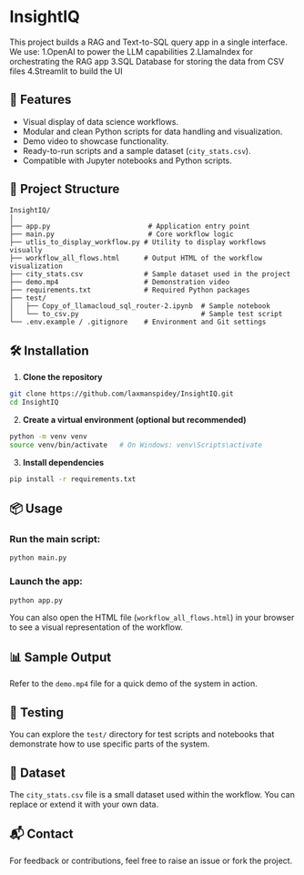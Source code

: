 
# InsightIQ

This project builds a RAG and Text-to-SQL query app in a single interface. We use:
1.OpenAI to power the LLM capabilities
2.LlamaIndex for orchestrating the RAG app
3.SQL Database for storing the data from CSV files
4.Streamlit to build the UI

## 🚀 Features

- Visual display of data science workflows.
- Modular and clean Python scripts for data handling and visualization.
- Demo video to showcase functionality.
- Ready-to-run scripts and a sample dataset (`city_stats.csv`).
- Compatible with Jupyter notebooks and Python scripts.

## 🧱 Project Structure

```
InsightIQ/
│
├── app.py                        # Application entry point
├── main.py                       # Core workflow logic
├── utlis_to_display_workflow.py # Utility to display workflows visually
├── workflow_all_flows.html      # Output HTML of the workflow visualization
├── city_stats.csv               # Sample dataset used in the project
├── demo.mp4                     # Demonstration video
├── requirements.txt             # Required Python packages
├── test/
│   ├── Copy_of_llamacloud_sql_router-2.ipynb  # Sample notebook
│   └── to_csv.py                              # Sample test script
└── .env.example / .gitignore    # Environment and Git settings
```

## 🛠️ Installation

1. **Clone the repository**

```bash
git clone https://github.com/laxmanspidey/InsightIQ.git
cd InsightIQ
```

2. **Create a virtual environment (optional but recommended)**

```bash
python -m venv venv
source venv/bin/activate   # On Windows: venv\Scripts\activate
```

3. **Install dependencies**

```bash
pip install -r requirements.txt
```

## 📦 Usage

### Run the main script:

```bash
python main.py
```

### Launch the app:

```bash
python app.py
```

You can also open the HTML file (`workflow_all_flows.html`) in your browser to see a visual representation of the workflow.

## 📊 Sample Output

Refer to the `demo.mp4` file for a quick demo of the system in action.

## 🧪 Testing

You can explore the `test/` directory for test scripts and notebooks that demonstrate how to use specific parts of the system.

## 📂 Dataset

The `city_stats.csv` file is a small dataset used within the workflow. You can replace or extend it with your own data.

## 📬 Contact

For feedback or contributions, feel free to raise an issue or fork the project.
